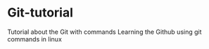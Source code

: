 # Git-tutorial
Tutorial about the Git with commands
Learning the Github using git commands in linux
